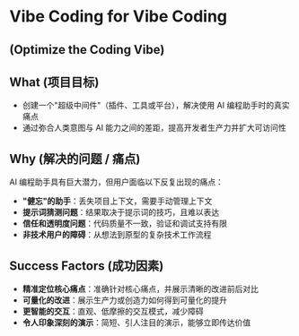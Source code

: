 # Vibe Coding for Vibe Coding
## (Optimize the Coding Vibe)

## What (项目目标)

- 创建一个"超级中间件"（插件、工具或平台），解决使用 AI 编程助手时的真实痛点
- 通过弥合人类意图与 AI 能力之间的差距，提高开发者生产力并扩大可访问性

## Why (解决的问题 / 痛点)

AI 编程助手具有巨大潜力，但用户面临以下反复出现的痛点：

- **"健忘"的助手**：丢失项目上下文，需要手动管理上下文
- **提示词猜测问题**：结果取决于提示词的技巧，且难以表达
- **信任和透明度问题**：代码质量不一致，验证和调试支持有限
- **非技术用户的障碍**：从想法到原型的复杂技术工作流程

## Success Factors (成功因素)

- **精准定位核心痛点**：准确针对核心痛点，并展示清晰的改进前后对比
- **可量化的改进**：展示生产力或创造力如何得到可量化的提升
- **更智能的交互**：直观、低摩擦的交互模式，减少障碍
- **令人印象深刻的演示**：简短、引人注目的演示，能够立即传达价值


